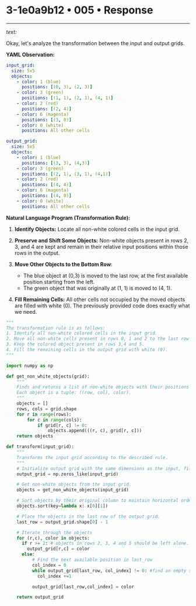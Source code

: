 # 3-1e0a9b12 • 005 • Response

---

*text:*

Okay, let's analyze the transformation between the input and output grids.

**YAML Observation:**

```yaml
input_grid:
  size: 5x5
  objects:
    - color: 1 (blue)
      positions: [(0, 3), (2, 3)]
    - color: 3 (green)
      positions: [(1, 1), (2, 1), (4, 1)]
    - color: 2 (red)
      positions: [(2, 4)]
    - color: 6 (magenta)
      positions: [(3, 0)]
    - color: 0 (white)
      positions: All other cells

output_grid:
  size: 5x5
  objects:
    - color: 1 (blue)
      positions: [(3, 3), (4,3)]
    - color: 3 (green)
      positions: [(2, 1), (3, 1), (4,1)]
    - color: 2 (red)
      positions: [(4, 4)]
    - color: 6 (magenta)
      positions: [(4, 0)]
    - color: 0 (white)
      positions: All other cells
```

**Natural Language Program (Transformation Rule):**

1.  **Identify Objects:** Locate all non-white colored cells in the input grid.

2.  **Preserve and Shift Some Objects:** Non-white objects present in rows 2, 3, and 4 are kept and remain in their relative input positions within those rows in the output.
3.  **Move Other Objects to the Bottom Row**:
     *  The blue object at (0,3) is moved to the last row, at the first available position starting from the left.
     * The green object that was originally at (1, 1) is moved to (4, 1).

4. **Fill Remaining Cells:** All other cells not occupied by the moved objects are filled with white (0).
   The previously provided code does exactly what we need.

```python
"""
The transformation rule is as follows:
1. Identify all non-white colored cells in the input grid.
2. Move all non-white cells present in rows 0, 1 and 2 to the last row of the output grid, maintaining their original horizontal order.
3. Keep the colored object present in rows 3,4 and 5.
4. Fill the remaining cells in the output grid with white (0).
"""

import numpy as np

def get_non_white_objects(grid):
    """
    Finds and returns a list of non-white objects with their positions and colors.
    Each object is a tuple: ((row, col), color).
    """
    objects = []
    rows, cols = grid.shape
    for r in range(rows):
        for c in range(cols):
            if grid[r, c] != 0:
                objects.append(((r, c), grid[r, c]))
    return objects

def transform(input_grid):
    """
    Transforms the input grid according to the described rule.
    """
    # Initialize output grid with the same dimensions as the input, filled with white (0).
    output_grid = np.zeros_like(input_grid)

    # Get non-white objects from the input grid.
    objects = get_non_white_objects(input_grid)

    # Sort objects by their original column to maintain horizontal order.
    objects.sort(key=lambda x: x[0][1])

    # Place the objects in the last row of the output grid.
    last_row = output_grid.shape[0] - 1

    # Iterate through the objects
    for (r,c), color in objects:
      if r >= 2: # objects in rows 2, 3, 4 and 5 should be left alone.
        output_grid[r,c] = color
      else:
          # Find the next available position in last_row
          col_index = 0
          while output_grid[last_row, col_index] != 0: #find an empty slot.
            col_index +=1

          output_grid[last_row,col_index] = color

    return output_grid
```

